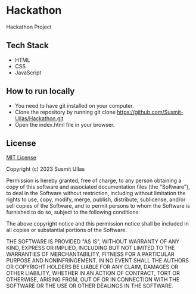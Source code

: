 # Hackathon

Hackathon Project

## Tech Stack

- HTML
- CSS
- JavaScript

## How to run locally

- You need to have git installed on your computer.
- Clone the repository by running git clone <https://github.com/Susmit-Ullas/Hackathon.git>
- Open the index.html file in your browser.

## License

[MIT License](LICENSE)

Copyright (c) 2023 Susmit Ullas

Permission is hereby granted, free of charge, to any person obtaining a copy
of this software and associated documentation files (the "Software"), to deal
in the Software without restriction, including without limitation the rights
to use, copy, modify, merge, publish, distribute, sublicense, and/or sell
copies of the Software, and to permit persons to whom the Software is
furnished to do so, subject to the following conditions:

The above copyright notice and this permission notice shall be included in all
copies or substantial portions of the Software.

THE SOFTWARE IS PROVIDED "AS IS", WITHOUT WARRANTY OF ANY KIND, EXPRESS OR
IMPLIED, INCLUDING BUT NOT LIMITED TO THE WARRANTIES OF MERCHANTABILITY,
FITNESS FOR A PARTICULAR PURPOSE AND NONINFRINGEMENT. IN NO EVENT SHALL THE
AUTHORS OR COPYRIGHT HOLDERS BE LIABLE FOR ANY CLAIM, DAMAGES OR OTHER
LIABILITY, WHETHER IN AN ACTION OF CONTRACT, TORT OR OTHERWISE, ARISING FROM,
OUT OF OR IN CONNECTION WITH THE SOFTWARE OR THE USE OR OTHER DEALINGS IN THE
SOFTWARE.

